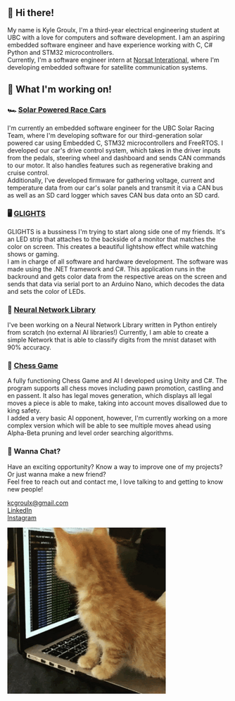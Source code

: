 ## 👋 Hi there! 

My name is Kyle Groulx, I'm a third-year electrical engineering student at UBC with a love for computers and software development. I am an aspiring embedded software engineer and have experience working with C, C# Python and STM32 microcontrollers.  
Currently, I'm a software engineer intern at [Norsat Interational](https://www.norsat.com/), where I'm developing embedded software for satellite communication systems.

## 🌱 What I'm working on!
### 🏎️ [Solar Powered Race Cars](https://github.com/UBC-Solar/firmware_v3) 
I'm currently an embedded software engineer for the UBC Solar Racing Team, where I'm developing software for our third-generation solar powered car using Embedded C, STM32 microcontrollers and FreeRTOS. 
I developed our car's drive control system, which takes in the driver inputs from the pedals, steering wheel and dashboard and sends CAN commands to our motor. It also handles features such as regenerative braking and cruise control.  
Additionally, I've developed firmware for gathering voltage, current and temperature data from our car's solar panels and transmit it via a CAN bus as well as an SD card logger which saves CAN bus data onto an SD card.

### 🖥️ [GLIGHTS](https://github.com/kcgroulx/GLIGHTS)
GLIGHTS is a bussiness I'm trying to start along side one of my friends. It's an LED strip that attaches to the backside of a monitor that matches the color on screen. This creates a beautiful lightshow effect while watching shows or gaming.  
I am in charge of all software and hardware development. The software was made using the .NET framework and C#. This application runs in the backround and gets color data from the respective areas on the screen and sends that data via serial port to an Arduino Nano, which decodes the data and sets the color of LEDs.  

### 🧠 [Neural Network Library](https://github.com/kcgroulx/Neural-Network)
I've been working on a Neural Network Library written in Python entirely from scratch (no external AI libraries!) Currently, I am able to create a simple Network that is able to classify digits from the mnist dataset with 90% accuracy. 

### 🐴 [Chess Game](https://github.com/kcgroulx/ChessGame)
A fully functioning Chess Game and AI I developed using Unity and C#. The program supports all chess moves including pawn promotion, castling and en passent. It also has legal moves generation, which displays all legal moves a piece is able to make, taking into account moves disallowed due to king safety.  
I added a very basic AI opponent, however, I'm currently working on a more complex version which will be able to see multiple moves ahead using Alpha-Beta pruning and level order searching algorithms.

### 📡 Wanna Chat?
Have an exciting opportunity? Know a way to improve one of my projects? Or just wanna make a new friend?  
Feel free to reach out and contact me, I love talking to and getting to know new people!

kcgroulx@gmail.com  
[LinkedIn](https://www.linkedin.com/in/kylegroulx)  
[Instagram](https://www.instagram.com/kyle.groulx)  

![:3](https://github.com/kcgroulx/kcgroulx/blob/main/unnamed.gif)


